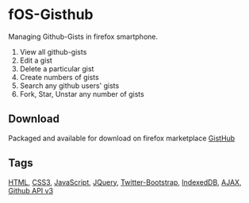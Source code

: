 fOS-Gisthub
===========

Managing Github-Gists in firefox smartphone.

1. View all github-gists
2. Edit a gist
3. Delete a particular gist
4. Create numbers of gists
5. Search any github users' gists
6. Fork, Star, Unstar any number of gists

Download
--------

Packaged and available for download on firefox marketplace [GistHub](https://marketplace.firefox.com/app/gisthub/)

Tags
----

[HTML](https://developer.mozilla.org/en-US/docs/Web/HTML), [CSS3](https://developer.mozilla.org/en-US/docs/Web/CSS), [JavaScript](https://developer.mozilla.org/en-US/docs/Web/JavaScript), [JQuery](https://developer.mozilla.org/en-US/docs/Web/JavaScript/JQuery), [Twitter-Bootstrap](http://getbootstrap.com/2.3.2/), [IndexedDB](https://developer.mozilla.org/en/docs/IndexedDB), [AJAX](https://developer.mozilla.org/en/docs/AJAX), [Github API v3](http://developer.github.com/v3/)
